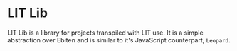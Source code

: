 # LIT Lib

LIT Lib is a library for projects transpiled with LIT use. It is a simple
abstraction over Ebiten and is similar to it's JavaScript counterpart,
`Leopard`.
